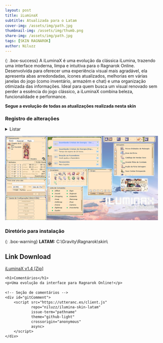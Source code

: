 ```yaml
---
layout: post
title: iLuminaX
subtitle: Atualizada para o Latam
cover-img: /assets/img/path.jpg
thumbnail-img: /assets/img/thumb.png
share-img: /assets/img/path.jpg
tags: [SKIN RAGNAROK]
author: Niluzz
---
```


{: .box-success}
A iLuminaX é uma evolução da clássica iLumina, trazendo uma interface moderna, limpa e intuitiva para o Ragnarok Online. Desenvolvida para oferecer uma experiência visual mais agradável, ela apresenta abas arredondadas, ícones atualizados, melhorias em várias janelas do jogo (como inventário, armazém e chat) e uma organização otimizada das informações.
Ideal para quem busca um visual renovado sem perder a essência do jogo clássico, a iLuminaX combina beleza, funcionalidade e performance.

**Segue a evolução de todas as atualizações realizada nesta skin**
### Registro de alterações
<details markdown="1">
<summary>Listar</summary>
**12/02/21**

- Pequenas correções visuais.

- Alteração do ícone da loja (Shop).

- Modificação na interface das abas de nova mensagem e resposta do Rodex.

**24/02/2021**

- Adicionados novos botões na aba Lapine.

**17/07/2021**

- Adicionado novo botão para expansão de opções na nova interface (UI).

**04/12/2021**

- Melhorias na interface da Agência de Aventura.

- Novos ícones de status para grupos (online e offline).
</details>


![Ilumina](https://github.com/niluzz/ilumina-skin-latam/raw/main/assets/img/iluminaX.png)

### Diretório para instalação

{: .box-warning}
**LATAM:** C:\Gravity\Ragnarok\skin\

## Link Download 

[iLuminaX v1.4 [Zip]](https://app.box.com/s/l47yrs4a4knrxg93zdy5zn87a16xytxk)

<html lang="pt-BR">
<head>
    <meta charset="UTF-8">
    <title>iLuminaX Skin</title>
</head>
<body>

    <h1>Comentários</h1>
    <p>Uma evolução da interface para Ragnarok Online!</p>

    <!-- Seção de comentários -->
    <div id="gitComment">
        <script src="https://utteranc.es/client.js"
                repo="niluzz/ilumina-skin-latam"
                issue-term="pathname"
                theme="github-light"
                crossorigin="anonymous"
                async>
        </script>
    </div>

</body>
</html>
